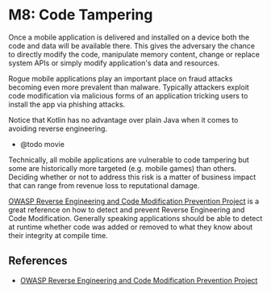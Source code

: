 M8: Code Tampering
==================

Once a mobile application is delivered and installed on a device both the code
and data will be available there. This gives the adversary the chance to
directly modify the code, manipulate memory content, change or replace system
APIs or simply modify application's data and resources.

Rogue mobile applications play an important place on fraud attacks becoming even
more prevalent than malware. Typically attackers exploit code modification via
malicious forms of an application tricking users to install the app via phishing
attacks.

Notice that Kotlin has no advantage over plain Java when it comes to avoiding
reverse engineering.

* @todo movie

Technically, all mobile applications are vulnerable to code tampering but some
are historically more targeted (e.g. mobile games) than others. Deciding whether
or not to address this risk is a matter of business impact that can range from
revenue loss to reputational damage.

[OWASP Reverse Engineering and Code Modification Prevention Project][1] is a
great reference on how to detect and prevent Reverse Engineering and Code
Modification. Generally speaking applications should be able to detect at
runtime whether code was added or removed to what they know about their
integrity at compile time.

## References

* [OWASP Reverse Engineering and Code Modification Prevention Project][1]

[1]: https://www.owasp.org/index.php/OWASP_Reverse_Engineering_and_Code_Modification_Prevention_Project

